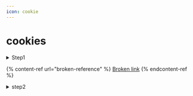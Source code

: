 ```yaml
---
icon: cookie
---
```


# cookies

<details>

<summary>Step1</summary>



</details>

{% content-ref url="broken-reference" %}
[Broken link](broken-reference)
{% endcontent-ref %}

<details>

<summary>step2</summary>



</details>

